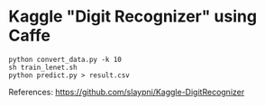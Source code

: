 Kaggle "Digit Recognizer" using Caffe
=========================================

```
python convert_data.py -k 10
sh train_lenet.sh
python predict.py > result.csv
```

References: https://github.com/slaypni/Kaggle-DigitRecognizer
